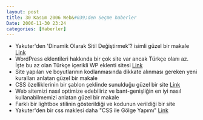 ```yaml
---
layout: post
title: 30 Kasım 2006 Web&#039;den Seçme haberler
Date: 2006-11-30 23:24
categories: [Haberler]
---
```


-   Yakuter'den 'Dinamik Olarak Sitil Değiştirmek'? isimli güzel bir
    makale [Link][]
-   WordPress eklentileri hakkında bir çok site var ancak Türkçe olanı
    az. İşte bu az olan Türkçe içerikli WP eklenti sitesi [Link][1]
-   Site yapıları ve boyutlarının kodlanmasında dikkate alınması gereken
    yeni kuralları anlatan güzel bir makale
-   CSS özelliklerinin bir şablon şeklinde sunulduğu güzel bir site
    [Link][3]
-   Web sitemizi nasıl optimize edebiliriz ve bant-genişliğin en iyi
    nasıl kullanabilmemizi anlatan güzel bir makale
-   Farklı bir lightbox stilinin gösterildiği ve kodunun verildiği bir
    site
-   Yakuter'den bir css maklesi daha "CSS ile Gölge Yapımı" [Link][6]


  [Link]: http://www.yakuter.com/dinamik-olarak-sitil-degistirmek
  [1]: http://www.wpdestek.com/
  [3]: http://lesliefranke.com/files/reference/csscheatsheet.html
  [6]: http://www.yakuter.com/css-ile-golge-yapimi
